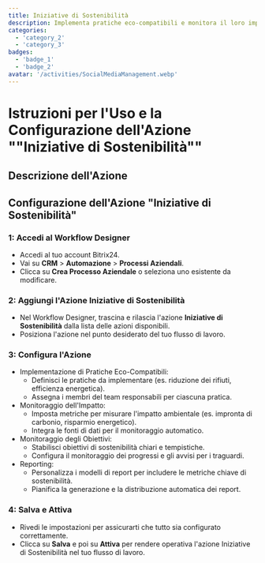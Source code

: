 ```yaml
---
title: Iniziative di Sostenibilità
description: Implementa pratiche eco-compatibili e monitora il loro impatto.
categories: 
  - 'category_2'
  - 'category_3'
badges: 
  - 'badge_1'
  - 'badge_2'
avatar: '/activities/SocialMediaManagement.webp'
---
```


# Istruzioni per l'Uso e la Configurazione dell'Azione ""Iniziative di Sostenibilità""

## Descrizione dell'Azione

## **Configurazione dell'Azione "Iniziative di Sostenibilità"**

### 1: Accedi al Workflow Designer
- Accedi al tuo account Bitrix24.
- Vai su **CRM** > **Automazione** > **Processi Aziendali**.
- Clicca su **Crea Processo Aziendale** o seleziona uno esistente da modificare.

### 2: Aggiungi l'Azione Iniziative di Sostenibilità
- Nel Workflow Designer, trascina e rilascia l'azione **Iniziative di Sostenibilità** dalla lista delle azioni disponibili.
- Posiziona l'azione nel punto desiderato del tuo flusso di lavoro.

### 3: Configura l'Azione
- Implementazione di Pratiche Eco-Compatibili:
  - Definisci le pratiche da implementare (es. riduzione dei rifiuti, efficienza energetica).
  - Assegna i membri del team responsabili per ciascuna pratica.
- Monitoraggio dell'Impatto:
  - Imposta metriche per misurare l'impatto ambientale (es. impronta di carbonio, risparmio energetico).
  - Integra le fonti di dati per il monitoraggio automatico.
- Monitoraggio degli Obiettivi:
  - Stabilisci obiettivi di sostenibilità chiari e tempistiche.
  - Configura il monitoraggio dei progressi e gli avvisi per i traguardi.
- Reporting:
  - Personalizza i modelli di report per includere le metriche chiave di sostenibilità.
  - Pianifica la generazione e la distribuzione automatica dei report.

### 4: Salva e Attiva
- Rivedi le impostazioni per assicurarti che tutto sia configurato correttamente.
- Clicca su **Salva** e poi su **Attiva** per rendere operativa l'azione Iniziative di Sostenibilità nel tuo flusso di lavoro.